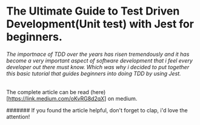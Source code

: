 # The Ultimate Guide to Test Driven Development(Unit test) with Jest for beginners.


###### The importnace of TDD over the years has risen tremendously and it has become a very important aspect of software development that i feel every developer out there must know. Which was why i decided to put together this basic tutorial that guides beginners into doing TDD by using Jest.

The complete article can be read (here)[https://link.medium.com/oKvRG8d2qX] on medium. 

####### If you found the article helpful, don't forget to clap, i'd love the attention!